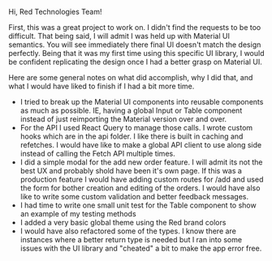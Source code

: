 Hi, Red Technologies Team!

First, this was a great project to work on. I didn't find the requests to be too difficult. That being said, I will admit I was held up with Material UI semantics. You will see immediately there final UI doesn't match the design perfectly. Being that it was my first time using this specific UI library, I would be confident replicating the design once I had a better grasp on Material UI.

Here are some general notes on what did accomplish, why I did that, and what I would have liked to finish if I had a bit more time.

- I tried to break up the Material UI components into reusable components as much as possible. IE, having a global Input or Table component instead of just reimporting the Material version over and over.
- For the API I used React Query to manage those calls. I wrote custom hooks which are in the api folder. I like there is built in caching and refetches. I would have like to make a global API client to use along side instead of calling the Fetch API multiple times.
- I did a simple modal for the add new order feature. I will admit its not the best UX and probably shold have been it's own page. If this was a production feature I would have adding custom routes for /add and used the form for bother creation and editing of the orders. I would have also like to write some custom validation and better feedback messages.
- I had time to write one small unit test for the Table component to show an example of my testing methods
- I added a very basic global theme using the Red brand colors
- I would have also refactored some of the types. I know there are instances where a better return type is needed but I ran into some issues with the UI library and "cheated" a bit to make the app error free.
